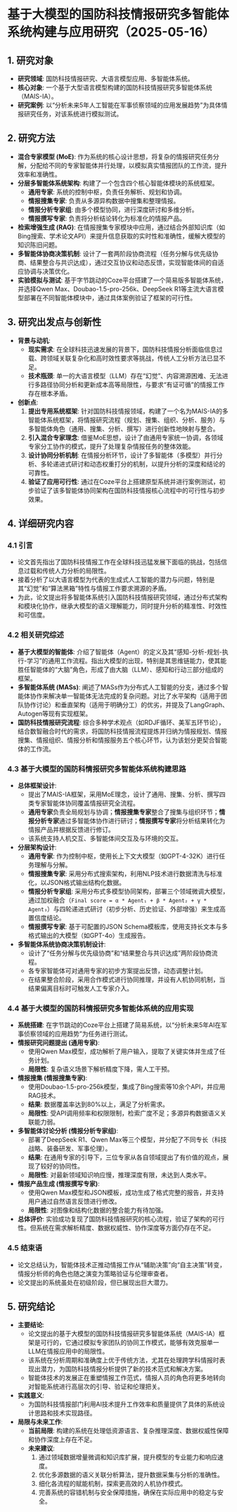  # 基于大模型的国防科技情报研究多智能体系统构建与应用研究（2025-05-16）

## 1. 研究对象
- **研究领域**: 国防科技情报研究、大语言模型应用、多智能体系统。
- **核心对象**: 一个基于大型语言模型构建的国防科技情报研究多智能体系统（MAIS-IA）。
- **研究案例**: 以“分析未来5年人工智能在军事侦察领域的应用发展趋势”为具体情报研究任务，对该系统进行模拟测试。

## 2. 研究方法
- **混合专家模型 (MoE)**: 作为系统的核心设计思想，将复杂的情报研究任务分解，分配给不同的专家智能体并行处理，以模拟真实情报团队的工作流，提升效率和准确性。
- **分层多智能体系统架构**: 构建了一个包含四个核心智能体模块的系统框架。
    - **通用专家**: 系统的控制中枢，负责任务解析、规划和协调。
    - **情报搜集专家**: 负责从多源异构数据中搜集和整理情报。
    - **情报分析专家组**: 由多个模型协同，进行深度研讨和多维分析。
    - **情报撰写专家**: 负责将分析结论转化为标准化的情报产品。
- **检索增强生成 (RAG)**: 在情报搜集专家模块中应用，通过结合外部知识库（如Bing搜索、学术论文API）来提升信息获取的实时性和准确性，缓解大模型的知识陈旧问题。
- **多智能体协商决策机制**: 设计了一套两阶段协商流程（任务分解与优先级协商、结果整合与共识达成），通过交互协议和动态反馈，实现智能体间的自适应协调与决策优化。
- **实验模拟与测试**: 基于字节跳动的Coze平台搭建了一个简易版多智能体系统，并选择Qwen Max、Doubao-1.5-pro-256k、DeepSeek R1等主流大语言模型部署在不同智能体模块中，通过具体案例验证了框架的可行性。

## 3. 研究出发点与创新性
- **背景与动机**:
    - **现实需求**: 在全球科技迅速发展的背景下，国防科技情报分析面临信息过载、跨领域关联复杂化和高时效性要求等挑战，传统人工分析方法已显不足。
    - **技术瓶颈**: 单一的大语言模型（LLM）存在“幻觉”、内容溯源困难、无法进行多路径协同分析和更新成本高等局限性，与要求“有证可循”的情报工作存在根本矛盾。
- **创新点**:
    1.  **提出专用系统框架**: 针对国防科技情报领域，构建了一个名为MAIS-IA的多智能体系统框架，将情报研究流程（规划、搜集、组织、分析、服务）与多智能体角色（通用、搜集、分析、撰写）进行创新性地映射与整合。
    2.  **引入混合专家理念**: 借鉴MoE思想，设计了由通用专家统一协调，各领域专家分工协作的模式，提升了处理复杂情报任务的整体效能。
    3.  **设计协同分析机制**: 在情报分析环节，设计了多智能体（多模型）并行分析、多轮递进式研讨和动态权重打分的机制，以提升分析的深度和结论的可靠性。
    4.  **验证了应用可行性**: 通过在Coze平台上搭建原型系统并进行案例测试，初步验证了该多智能体协同架构在国防科技情报核心流程中的可行性与初步效果。

## 4. 详细研究内容
### 4.1 引言
- 论文首先指出了国防科技情报工作在全球科技迅猛发展下面临的挑战，包括信息过载和传统人力分析的局限性。
- 接着分析了以大语言模型为代表的生成式人工智能的潜力与问题，特别是其“幻觉”和“算法黑箱”特性与情报工作要求溯源的矛盾。
- 为此，论文提出将多智能体系统引入国防科技情报研究领域，通过分布式架构和模块化协作，继承大模型的语义理解能力，同时提升分析的精准性、时效性和可信度。

### 4.2 相关研究综述
- **基于大模型的智能体**: 介绍了智能体（Agent）的定义及其“感知-分析-规划-执行-学习”的通用工作流程。指出大模型的出现，特别是其思维链能力，使其能胜任智能体的“大脑”角色，形成了由大脑（LLM）、感知和行动三部分组成的框架。
- **多智能体系统 (MASs)**: 阐述了MASs作为分布式人工智能的分支，通过多个智能体协作来解决单一智能体无法完成的复杂问题。对比了水平架构（适用于团队协作讨论）和垂直架构（适用于明确分工）的优劣，并提及了LangGraph、Autogen等现有实现框架。
- **国防科技情报研究流程**: 综合多种学术观点（如RDJF循环、美军五环节论），结合数智融合时代的需求，将国防科技情报流程提炼并归纳为情报规划、情报搜集、情报组织、情报分析和情报服务五个核心环节，认为该划分更契合智能体的工作流。

### 4.3 基于大模型的国防科情报研究多智能体系统构建思路
- **总体框架设计**:
    - 提出了MAIS-IA框架，采用MoE理念，设计了通用、搜集、分析、撰写四类专家智能体协同覆盖情报研究全流程。
    - **通用专家**负责全局规划与协调；**情报搜集专家**整合了搜集与组织环节；**情报分析专家**通过多智能体协作进行研讨；**情报撰写专家**将分析结果转化为情报产品并根据反馈进行修订。
    - 该系统支持人机交互、多智能体间交互及与环境的交互。
- **分层架构设计**:
    - **通用专家**: 作为控制中枢，使用长上下文大模型（如GPT-4-32K）进行任务理解与分解。
    - **情报搜集专家**: 采用分布式搜索架构，利用NLP技术进行数据清洗与标准化，以JSON格式输出结构化数据。
    - **情报分析专家组**: 采用分布式多模型协同架构，部署三个领域微调大模型，通过加权融合（`Final score = α * Agent₁ + β * Agent₂ + γ * Agent₃`）与四轮递进式研讨（初步分析、历史验证、外部增强）来生成高置信度结论。
    - **情报撰写专家**: 基于可配置的JSON Schema模板库，使用支持长文本与多格式输出的大模型（如GPT-4o）生成报告。
- **多智能体系统协商决策机制设计**:
    - 设计了“任务分解与优先级协商”和“结果整合与共识达成”两阶段协商流程。
    - 各专家智能体可对通用专家的初步方案提出反馈，动态调整计划。
    - 在结果整合阶段，采用合作模式进行协同推理，并设有人机协同机制，当结果偏离目标时可触发人工专家介入。

### 4.4 基于大模型的国防科情报研究多智能体系统的应用实现
- **系统搭建**: 在字节跳动的Coze平台上搭建了简易系统，以“分析未来5年AI在军事侦察领域的应用趋势”为任务进行测试。
- **情报研究问题提出 (通用专家)**:
    - 使用Qwen Max模型，成功解析了用户输入，提取了关键实体并生成了任务计划。
    - **局限性**: 复杂语义场景下解析精度下降，需人工干预。
- **情报搜集 (情报搜集专家)**:
    - 使用Doubao-1.5-pro-256k模型，集成了Bing搜索等10余个API，并应用RAG技术。
    - **结果**: 数据覆盖率达到80%以上，满足了分析需求。
    - **局限性**: 受API调用频率和权限限制，检索广度不足；多源异构数据语义关联能力弱。
- **多智能体讨论分析 (情报分析专家组)**:
    - 部署了DeepSeek R1、Qwen Max等三个模型，并分配了不同专长（科技战略、装备研发、军事伦理）。
    - **结果**: 在通用专家的引导下，三位专家从各自领域提出了有价值的观点，展现了较好的协同性。
    - **局限性**: 对最新领域知识响应慢，推理深度有限，未达到人类水平。
- **情报产品生成 (情报撰写专家)**:
    - 使用Qwen Max模型和JSON模板，成功生成了格式完整的报告，并支持用户通过自然语言反馈进行修改。
    - **局限性**: 对图像和结构化数据的整合能力有待加强。
- **总体评价**: 实验成功复现了国防科技情报研究的核心流程，验证了架构的可行性。但系统在需求解析精度、数据权威性、协作深度等方面仍存在不足。

### 4.5 结束语
- 论文总结认为，智能体技术正推动情报工作从“辅助决策”向“自主决策”转变，情报分析师的角色也随之演变为策略验证与伦理审查者。
- 论文提出的系统虽处在初级阶段，但已展现出巨大潜力。

## 5. 研究结论
- **主要结论**:
    - 论文提出的基于大模型的国防科技情报研究多智能体系统（MAIS-IA）框架是可行的，它通过模拟专家团队的协同工作模式，能够有效克服单一LLM在情报应用中的局限性。
    - 该系统在分析周期和准确度上优于传统方法，尤其在处理跨学科情报时表现出潜力，为国防科技情报分析提供了新的技术范式和解决方案。
    - 智能体技术的发展正在重塑情报工作范式，情报人员的角色将更多地转向对智能系统进行高层次的引导、验证和伦理把关。
- **实践意义**:
    - 为国防科技情报部门利用AI技术提升工作效率和质量提供了具体的系统设计思路和技术实现路径。
- **局限与未来工作**:
    - **当前局限**: 构建的系统在处理低资源语言、复杂推理深度、数据权威性保障和协作深度上存在不足。
    - **未来建议**:
        1.  通过领域数据增量微调和知识库扩展，提升模型的专业能力和响应速度。
        2.  优化多源数据的语义关联分析算法，提升数据采集与分析的准确性。
        3.  细化各流程的赋能机制，探索更高效的人机协作模式。
        4.  完善系统的容错机制与安全保障措施，确保在实际应用中的稳定与安全。